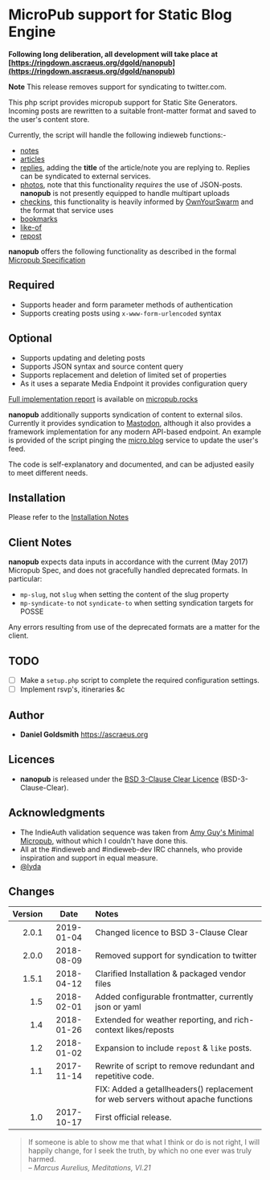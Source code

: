 MicroPub support for Static Blog Engine
=======================================

**Following long deliberation, all development will take place at [https://ringdown.ascraeus.org/dgold/nanopub](https://ringdown.ascraeus.org/dgold/nanopub)**

**Note** This release removes support for syndicating to twitter.com.

This php script provides micropub support for Static Site Generators. Incoming posts are rewritten to a suitable front-matter format and saved to the user's content store.

Currently, the script will handle the following indieweb functions:-

- [notes](https://indieweb.org/note)
- [articles](https://indieweb.org/article)
- [replies](https://indieweb.org/reply), adding the **title** of the article/note you are replying to. Replies can be syndicated to external services.
- [photos](https://indieweb.org/note), note that this functionality _requires_ the use of JSON-posts. **nanopub** is not presently equipped to handle multipart uploads
- [checkins](https://indieweb.org/checkin), this functionality is heavily informed by [OwnYourSwarm](https://ownyourswarm.p3k.io/) and the format that service uses
- [bookmarks](https://indieweb.org/bookmark)
- [like-of](https://indieweb.org/like)
- [repost](https://indieweb.org/repost)

**nanopub** offers the following functionality as described in the formal [Micropub Specification](https://www.w3.org/TR/micropub/)

Required
--------
- Supports header and form parameter methods of authentication
- Supports creating posts using `x-www-form-urlencoded` syntax

Optional
--------
- Supports updating and deleting posts
- Supports JSON syntax and source content query
- Supports replacement and deletion of limited set of properties
- As it uses a separate Media Endpoint it provides configuration query

[Full implementation report](https://micropub.rocks/implementation-reports/servers/132/dohoQpnIdZYxrwcpMgzj) is available on [micropub.rocks](https://micropub.rocks/)

**nanopub** additionally supports syndication of content to external silos. Currently it provides syndication to [Mastodon](https://mastodon.social), although it also provides a framework implementation for any modern API-based endpoint. An example is provided of the script pinging the [micro.blog](https://micro.blog) service to update the user's feed.

The code is self-explanatory and documented, and can be adjusted easily to meet different needs.

Installation
------------

Please refer to the [Installation Notes](INSTALLATION.md)

Client Notes
------------
**nanopub** expects data inputs in accordance with the current (May 2017) Micropub Spec, and does not gracefully handled deprecated formats. In particular:

- `mp-slug`, not `slug` when setting the content of the slug property
- `mp-syndicate-to` not `syndicate-to` when setting syndication targets for POSSE

Any errors resulting from use of the deprecated formats are a matter for the client.

TODO
----
* [ ] Make a `setup.php` script to complete the required configuration settings.
* [ ] Implement rsvp's, itineraries &c

Author
---
* **Daniel Goldsmith** <https://ascraeus.org>

Licences
--------
- **nanopub** is released under the [BSD 3-Clause Clear Licence](https://choosealicense.com/licenses/bsd-3-clause-clear/) (BSD-3-Clause-Clear).

Acknowledgments
---------------
* The IndieAuth validation sequence was taken from [Amy Guy's Minimal Micropub](https://rhiaro.co.uk/2015/04/minimum-viable-micropub), without which I couldn't have done this.
* All at the #indieweb and #indieweb-dev IRC channels, who provide inspiration and support in equal measure.
* [@lyda](https://phrye.com)

Changes
-------
Version | Date | Notes
-------:|:----:|:-----
2.0.1| 2019-01-04 | Changed licence to BSD 3-Clause Clear
2.0.0| 2018-08-09 | Removed support for syndication to twitter
1.5.1| 2018-04-12 | Clarified Installation & packaged vendor files
1.5 | 2018-02-01 | Added configurable frontmatter, currently json or yaml
1.4 | 2018-01-26 | Extended for weather reporting, and rich-context likes/reposts
1.2 | 2018-01-02 | Expansion to include `repost` & `like` posts.
1.1 | 2017-11-14 | Rewrite of script to remove redundant and repetitive code.
|||FIX: Added a getallheaders() replacement for web servers without apache functions
1.0 | 2017-10-17 | First official release. 

 


>If someone is able to show me that what I think or do is not right, I will happily change, for I seek the truth, by which no one ever was truly harmed.  
_– Marcus Aurelius, Meditations, VI.21_
 
